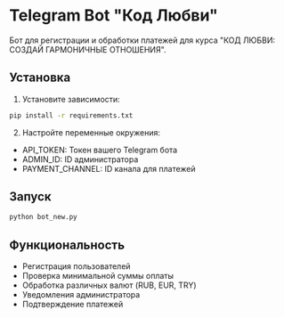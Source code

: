 # Telegram Bot "Код Любви"

Бот для регистрации и обработки платежей для курса "КОД ЛЮБВИ: СОЗДАЙ ГАРМОНИЧНЫЕ ОТНОШЕНИЯ".

## Установка

1. Установите зависимости:
```bash
pip install -r requirements.txt
```

2. Настройте переменные окружения:
- API_TOKEN: Токен вашего Telegram бота
- ADMIN_ID: ID администратора
- PAYMENT_CHANNEL: ID канала для платежей

## Запуск

```bash
python bot_new.py
```

## Функциональность

- Регистрация пользователей
- Проверка минимальной суммы оплаты
- Обработка различных валют (RUB, EUR, TRY)
- Уведомления администратора
- Подтверждение платежей
